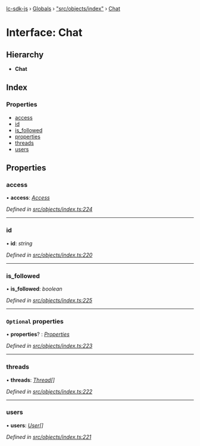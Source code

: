 [lc-sdk-js](../README.md) › [Globals](../globals.md) › ["src/objects/index"](../modules/_src_objects_index_.md) › [Chat](_src_objects_index_.chat.md)

# Interface: Chat

## Hierarchy

* **Chat**

## Index

### Properties

* [access](_src_objects_index_.chat.md#access)
* [id](_src_objects_index_.chat.md#id)
* [is_followed](_src_objects_index_.chat.md#is_followed)
* [properties](_src_objects_index_.chat.md#optional-properties)
* [threads](_src_objects_index_.chat.md#threads)
* [users](_src_objects_index_.chat.md#users)

## Properties

###  access

• **access**: *[Access](_src_objects_index_.access.md)*

*Defined in [src/objects/index.ts:224](https://github.com/livechat/lc-sdk-js/blob/38eeefe/src/objects/index.ts#L224)*

___

###  id

• **id**: *string*

*Defined in [src/objects/index.ts:220](https://github.com/livechat/lc-sdk-js/blob/38eeefe/src/objects/index.ts#L220)*

___

###  is_followed

• **is_followed**: *boolean*

*Defined in [src/objects/index.ts:225](https://github.com/livechat/lc-sdk-js/blob/38eeefe/src/objects/index.ts#L225)*

___

### `Optional` properties

• **properties**? : *[Properties](_src_objects_index_.properties.md)*

*Defined in [src/objects/index.ts:223](https://github.com/livechat/lc-sdk-js/blob/38eeefe/src/objects/index.ts#L223)*

___

###  threads

• **threads**: *[Thread](_src_objects_index_.thread.md)[]*

*Defined in [src/objects/index.ts:222](https://github.com/livechat/lc-sdk-js/blob/38eeefe/src/objects/index.ts#L222)*

___

###  users

• **users**: *[User](../modules/_src_objects_index_.md#user)[]*

*Defined in [src/objects/index.ts:221](https://github.com/livechat/lc-sdk-js/blob/38eeefe/src/objects/index.ts#L221)*
